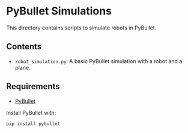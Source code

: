 # PyBullet Simulations

This directory contains scripts to simulate robots in PyBullet.

## Contents
- `robot_simulation.py`: A basic PyBullet simulation with a robot and a plane.

## Requirements
- [PyBullet](https://pybullet.org/)

Install PyBullet with:
```bash
pip install pybullet
